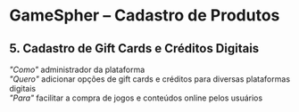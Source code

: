 # GameSpher – Cadastro de Produtos

## 5. Cadastro de Gift Cards e Créditos Digitais

*"Como"* administrador da plataforma  
*"Quero"* adicionar opções de gift cards e créditos para diversas plataformas digitais  
*"Para"* facilitar a compra de jogos e conteúdos online pelos usuários  
